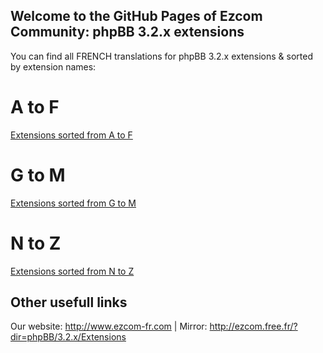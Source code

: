## Welcome to the GitHub Pages of Ezcom Community: phpBB 3.2.x extensions

You can find all FRENCH translations for phpBB 3.2.x extensions & sorted by extension names:

# A to F
<a href="https://github.com/Communaute-EzCom/phpbb-3.2.x-extensions/tree/master/A-F">Extensions sorted from A to F</a>
# G to M
<a href="https://github.com/Communaute-EzCom/phpbb-3.2.x-extensions/tree/master/G-M">Extensions sorted from G to M</a>
# N to Z
<a href="https://github.com/Communaute-EzCom/phpbb-3.2.x-extensions/tree/master/N-Z">Extensions sorted from N to Z</a>

## Other usefull links
Our website: http://www.ezcom-fr.com | Mirror: http://ezcom.free.fr/?dir=phpBB/3.2.x/Extensions
